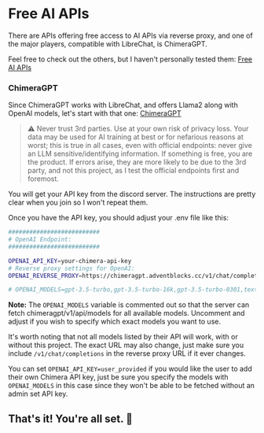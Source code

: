 # Free AI APIs

There are APIs offering free access to AI APIs via reverse proxy, and one of the major players, compatible with LibreChat, is ChimeraGPT.

Feel free to check out the others, but I haven't personally tested them: [Free AI APIs](https://github.com/NovaOSS/free-ai-apis)

### ChimeraGPT

Since ChimeraGPT works with LibreChat, and offers Llama2 along with OpenAI models, let's start with that one: [ChimeraGPT](https://discord.gg/chimeragpt)

> ⚠️ Never trust 3rd parties. Use at your own risk of privacy loss. Your data may be used for AI training at best or for nefarious reasons at worst; this is true in all cases, even with official endpoints: never give an LLM sensitive/identifying information. If something is free, you are the product. If errors arise, they are more likely to be due to the 3rd party, and not this project, as I test the official endpoints first and foremost.

You will get your API key from the discord server. The instructions are pretty clear when you join so I won't repeat them.

Once you have the API key, you should adjust your .env file like this:

```bash
##########################
# OpenAI Endpoint: 
##########################

OPENAI_API_KEY=your-chimera-api-key
# Reverse proxy settings for OpenAI: 
OPENAI_REVERSE_PROXY=https://chimeragpt.adventblocks.cc/v1/chat/completions

# OPENAI_MODELS=gpt-3.5-turbo,gpt-3.5-turbo-16k,gpt-3.5-turbo-0301,text-davinci-003,gpt-4,gpt-4-0314,gpt-4-0613
```

**Note:** The `OPENAI_MODELS` variable is commented out so that the server can fetch chimeragpt/v1/api/models for all available models. Uncomment and adjust if you wish to specify which exact models you want to use.

It's worth noting that not all models listed by their API will work, with or without this project. The exact URL may also change, just make sure you include `/v1/chat/completions` in the reverse proxy URL if it ever changes.

You can set `OPENAI_API_KEY=user_provided` if you would like the user to add their own Chimera API key, just be sure you specify the models with `OPENAI_MODELS` in this case since they won't be able to be fetched without an admin set API key.

## That's it! You're all set. 🎉